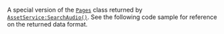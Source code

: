 A special version of the [`Pages`](https://create.roblox.com/docs/reference/engine/classes/Pages) class returned by
[`AssetService:SearchAudio()`](https://create.roblox.com/docs/reference/engine/classes/AssetService#SearchAudio). See the following code sample for
reference on the returned data format.